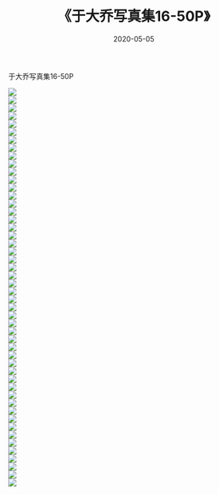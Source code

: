 ﻿---
layout: post
title:  《于大乔写真集16-50P》
date:   2020-05-05
img: http://img.660000.xyz/Sharelink/性感/2020/于大乔写真集16-50P/000.jpg
categories: [美女, 清纯, 唯美]
---

于大乔写真集16-50P

  ![](http://img.660000.xyz/Sharelink/性感/2020/于大乔写真集16-50P/001.jpg) <br> ![](http://img.660000.xyz/Sharelink/性感/2020/于大乔写真集16-50P/002.jpg) <br> ![](http://img.660000.xyz/Sharelink/性感/2020/于大乔写真集16-50P/003.jpg) <br> ![](http://img.660000.xyz/Sharelink/性感/2020/于大乔写真集16-50P/004.jpg) <br> ![](http://img.660000.xyz/Sharelink/性感/2020/于大乔写真集16-50P/005.jpg) <br> ![](http://img.660000.xyz/Sharelink/性感/2020/于大乔写真集16-50P/006.jpg) <br> ![](http://img.660000.xyz/Sharelink/性感/2020/于大乔写真集16-50P/007.jpg) <br> ![](http://img.660000.xyz/Sharelink/性感/2020/于大乔写真集16-50P/008.jpg) <br> ![](http://img.660000.xyz/Sharelink/性感/2020/于大乔写真集16-50P/009.jpg) <br> ![](http://img.660000.xyz/Sharelink/性感/2020/于大乔写真集16-50P/010.jpg) <br> ![](http://img.660000.xyz/Sharelink/性感/2020/于大乔写真集16-50P/011.jpg) <br> ![](http://img.660000.xyz/Sharelink/性感/2020/于大乔写真集16-50P/012.jpg) <br> ![](http://img.660000.xyz/Sharelink/性感/2020/于大乔写真集16-50P/013.jpg) <br> ![](http://img.660000.xyz/Sharelink/性感/2020/于大乔写真集16-50P/014.jpg) <br> ![](http://img.660000.xyz/Sharelink/性感/2020/于大乔写真集16-50P/015.jpg) <br> ![](http://img.660000.xyz/Sharelink/性感/2020/于大乔写真集16-50P/016.jpg) <br> ![](http://img.660000.xyz/Sharelink/性感/2020/于大乔写真集16-50P/017.jpg) <br> ![](http://img.660000.xyz/Sharelink/性感/2020/于大乔写真集16-50P/018.jpg) <br> ![](http://img.660000.xyz/Sharelink/性感/2020/于大乔写真集16-50P/019.jpg) <br> ![](http://img.660000.xyz/Sharelink/性感/2020/于大乔写真集16-50P/020.jpg) <br> ![](http://img.660000.xyz/Sharelink/性感/2020/于大乔写真集16-50P/021.jpg) <br> ![](http://img.660000.xyz/Sharelink/性感/2020/于大乔写真集16-50P/022.jpg) <br> ![](http://img.660000.xyz/Sharelink/性感/2020/于大乔写真集16-50P/023.jpg) <br> ![](http://img.660000.xyz/Sharelink/性感/2020/于大乔写真集16-50P/024.jpg) <br> ![](http://img.660000.xyz/Sharelink/性感/2020/于大乔写真集16-50P/025.jpg) <br> ![](http://img.660000.xyz/Sharelink/性感/2020/于大乔写真集16-50P/026.jpg) <br> ![](http://img.660000.xyz/Sharelink/性感/2020/于大乔写真集16-50P/027.jpg) <br> ![](http://img.660000.xyz/Sharelink/性感/2020/于大乔写真集16-50P/028.jpg) <br> ![](http://img.660000.xyz/Sharelink/性感/2020/于大乔写真集16-50P/029.jpg) <br> ![](http://img.660000.xyz/Sharelink/性感/2020/于大乔写真集16-50P/030.jpg) <br> ![](http://img.660000.xyz/Sharelink/性感/2020/于大乔写真集16-50P/031.jpg) <br> ![](http://img.660000.xyz/Sharelink/性感/2020/于大乔写真集16-50P/032.jpg) <br> ![](http://img.660000.xyz/Sharelink/性感/2020/于大乔写真集16-50P/033.jpg) <br> ![](http://img.660000.xyz/Sharelink/性感/2020/于大乔写真集16-50P/034.jpg) <br> ![](http://img.660000.xyz/Sharelink/性感/2020/于大乔写真集16-50P/035.jpg) <br> ![](http://img.660000.xyz/Sharelink/性感/2020/于大乔写真集16-50P/036.jpg) <br> ![](http://img.660000.xyz/Sharelink/性感/2020/于大乔写真集16-50P/037.jpg) <br> ![](http://img.660000.xyz/Sharelink/性感/2020/于大乔写真集16-50P/038.jpg) <br> ![](http://img.660000.xyz/Sharelink/性感/2020/于大乔写真集16-50P/039.jpg) <br> ![](http://img.660000.xyz/Sharelink/性感/2020/于大乔写真集16-50P/040.jpg) <br> ![](http://img.660000.xyz/Sharelink/性感/2020/于大乔写真集16-50P/041.jpg) <br> ![](http://img.660000.xyz/Sharelink/性感/2020/于大乔写真集16-50P/042.jpg) <br> ![](http://img.660000.xyz/Sharelink/性感/2020/于大乔写真集16-50P/043.jpg) <br> ![](http://img.660000.xyz/Sharelink/性感/2020/于大乔写真集16-50P/044.jpg) <br> ![](http://img.660000.xyz/Sharelink/性感/2020/于大乔写真集16-50P/045.jpg) <br> ![](http://img.660000.xyz/Sharelink/性感/2020/于大乔写真集16-50P/046.jpg) <br> ![](http://img.660000.xyz/Sharelink/性感/2020/于大乔写真集16-50P/047.jpg) <br> ![](http://img.660000.xyz/Sharelink/性感/2020/于大乔写真集16-50P/048.jpg) <br> ![](http://img.660000.xyz/Sharelink/性感/2020/于大乔写真集16-50P/049.jpg) <br> ![](http://img.660000.xyz/Sharelink/性感/2020/于大乔写真集16-50P/050.jpg) <br>
